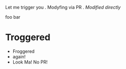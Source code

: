 Let me trigger you . 
Modyfing via PR . 
*Modified directly*

foo bar

# Troggered
* Froggered
* again!
* Look Ma! No PR!
